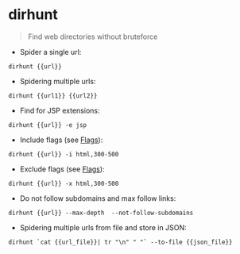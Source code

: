 # dirhunt
> Find web directories without bruteforce

- Spider a single url:  

`dirhunt {{url}}`

- Spidering multiple urls:

`dirhunt {{url1}} {{url2}}`


- Find for JSP extensions:

`dirhunt {{url}} -e jsp`

- Include flags (see [Flags](https://docs.nekmo.org/dirhunt/usage.html#Flags)):

`dirhunt {{url}} -i html,300-500`


- Exclude flags (see [Flags](https://docs.nekmo.org/dirhunt/usage.html#Flags)):

`dirhunt {{url}} -x html,300-500`

- Do not follow subdomains and max follow links:

`dirhunt {{url}} --max-depth  --not-follow-subdomains`


- Spidering multiple urls from file and store in JSON:

```
dirhunt `cat {{url_file}}| tr "\n" " "` --to-file {{json_file}}
```